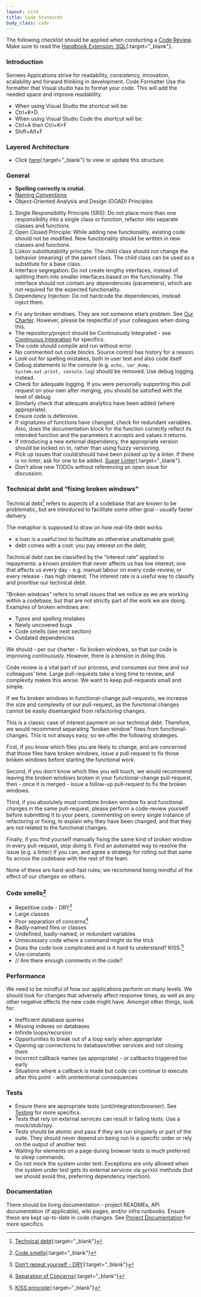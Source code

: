 ```yaml
---
layout: site
title: Code Standards
body_class: code
---
```


The following checklist should be applied when conducting a [Code Review](code-reviews.html).<br />
Make sure to read the [Handbook Extension: SQL](https://senwes.visualstudio.com/Applications/_wiki/wikis/Applications.wiki/22/Engineering-Handbook-Extension-SQL){:target="_blank"}.

### Introduction

Senwes Applcations strive for readability, consistency, innovation, scalability and forward thinking in development. 
Code Formatter 
Use the formatter that Visual studio has to format your code. This will add the needed space and improve readability.
*	When using Visual Studio the shortcut will be: 
*	Ctrl+K+D.
*	When using Visual Studio Code the shortcut will be: 
*	Ctrl+A then Ctrl+K+F
*	Shift+Alt+F

### Layered Architecture
* Click [here](https://miro.com/app/board/uXjVPaY7IB4=/){:target="_blank"} to view or update this structure.

### General

* <b>Spelling correctly is crutial.</b>
* [Naming Conventions](naming-conventions.html)
* Object-Oriented Analysis and Design (OOAD) Principles
1.	Single Responsibility Principle (SRS): Do not place more than one responsibility into a single class or function, refactor into separate classes and functions.
2.	Open Closed Principle: While adding new functionality, existing code should not be modified. New functionality should be written in new classes and functions.
3.	Liskov substitutability principle: The child class should not change the behavior (meaning) of the parent class. The child class can be used as a substitute for a base class.
4.	Interface segregation: Do not create lengthy interfaces, instead of splitting them into smaller interfaces based on the functionality. The interface should not contain any dependencies (parameters), which are not required for the expected functionality.
5.	Dependency Injection: Do not hardcode the dependencies, instead inject them.

* Fix any broken windows. They are not someone else’s problem. See [Our Charter](charter.html). However, please be respectful of your colleagues when doing this.
* The repository/project should be Continuously Integrated - see [Continuous Integration](continuous-integration.html) for specifics.
* The code should compile and run without error.
* No commented out code blocks. Source control has history for a reason.
* Look out for spelling mistakes, both in user text and also code itself
* Debug statements to the console (e.g. `echo, var_dump, System.out.print, console.log`) should be removed. Use debug logging instead.
* Check for adequate logging. If you were personally supporting this pull request on your own after merging, you should be satisfied with the level of debug.
* Similarly check that adequate analytics have been added (where appropriate).
* Ensure code is defensive.
* If signatures of functions have changed, check for redundant variables. Also, does the documentation block for the function correctly reflect its intended function and the parameters it accepts and values it returns.
* If introducing a new external dependency, the appropriate version should be locked on to, rather than using fuzzy versioning.
* Pick up issues that could/should have been picked up by a linter. If there is no linter, ask for one to be added. [Super Linter](https://github.com/github/super-linter/blob/master/README.md){:target="_blank"}.
* Don’t allow new TODOs without referencing an open issue for discussion.

### Technical debt and “fixing broken windows”

Technical debt[^1] refers to aspects of a codebase that are known to be problematic, but are introduced to facilitate some other goal - usually faster delivery.

The metaphor is supposed to draw on how real-life debt works:

* a loan is a useful tool to facilitate an otherwise unattainable goal;
* debt comes with a cost: you pay interest on the debt;

Technical debt can be classified by the “interest rate” applied to repayments: a known problem that never affects us has low interest; one that affects us every day - e.g. manual labour on every code-review, or every release - has high interest. The interest rate is a useful way to classify and prioritise our technical debt.

“Broken windows” refers to small issues that we notice as we are working within a codebase, but that are not strictly part of the work we are doing. Examples of broken windows are:

* Typos and spelling mistakes
* Newly uncovered bugs
* Code smells (see next section)
* Outdated dependencies

We should - per our charter - fix broken windows, so that our code is improving continuously. However, there is a tension in doing this.

Code review is a vital part of our process, and consumes our time and our colleagues’ time. Large pull-requests take a long time to review, and complexity makes this worse. We want to keep pull-requests small and simple.

If we fix broken windows in functional-change pull-requests, we increase the size and complexity of our pull-request, as the functional changes cannot be easily disentangled from refactoring changes.

This is a classic case of interest payment on our technical debt. Therefore, we would recommend separating “broken window” fixes from functional-changes. This is not always easy, so we offer the following strategies.

First, if you know which files you are likely to change, and are concerned that those files have broken windows, issue a pull-request to fix those broken windows before starting the functional work.

Second, if you don’t know which files you will touch, we would recommend leaving the broken windows broken in your functional-change pull-request, then - once it is merged - issue a follow-up pull-request to fix the broken windows.

Third, if you absolutely must combine broken window fix and functional changes in the same pull-request, please perform a code-review yourself before submitting it to your peers, commenting on every single instance of refactoring or fixing, to explain why they have been changed, and that they are not related to the functional changes.

Finally, if you find yourself manually fixing the same kind of broken window in every pull-request, stop doing it. Find an automated way to resolve the issue (e.g. a linter) if you can, and agree a strategy for rolling out that same fix across the codebase with the rest of the team.

None of these are hard-and-fast rules; we recommend being mindful of the effect of our changes on others.

### Code smells[^2]

* Repetitive code - DRY[^3]
* Large classes
* Poor separation of concerns[^4]
* Badly-named files or classes
* Undefined, badly-named, or redundant variables
* Unnecessary code where a command might do the trick
* Does the code look complicated and is it hard to understand? KISS.[^5]
* Use constants
* // Are there enough comments in the code?

### Performance

We need to be mindful of how our applications perform on many levels. We should look for changes that adversely affect response times, as well as any other negative effects the new code might have. Amongst other things, look for:

* Inefficient database queries
* Missing indexes on databases
* Infinite loops/recursion
* Opportunities to break out of a loop early when appropriate
* Opening up connections to database/other services and not closing them
* Incorrect callback names (as appropriate) - or callbacks triggered too early
* Situations where a callback is made but code can continue to execute after this point - with unintentional consequences

### Tests

* Ensure there are appropriate tests (unit/integration/browser). See [Testing](testing.html) for more specifics.
* Tests that rely on external services can result in failing tests. Use a mock/stub/spy.
* Tests should be atomic and pass if they are run singularly or part of the suite. They should never depend on being run in a specific order or rely on the output of another test.
* Waiting for elements on a page during browser tests is much preferred to sleep commands.
* Do not mock the system under test. Exceptions are only allowed when the system under test gets its external services via `getXXX` methods (but we should avoid this, preferring dependency injection).

### Documentation

There should be living documentation - project READMEs, API documentation (if applicable), wiki pages, and/or infra runbooks. Ensure these are kept up-to-date in code changes. See [Project Documentation](project-documentation.html) for more specifics.

[^1]: [Technical debt](https://en.wikipedia.org/wiki/Technical_debt){:target="_blank"}
[^2]: [Code smells](https://sourcemaking.com/refactoring/smells){:target="_blank"}
[^3]: [Don’t repeat yourself - DRY](https://en.wikipedia.org/wiki/Don%27t_repeat_yourself){:target="_blank"}
[^4]: [Separation of Concerns](https://en.wikipedia.org/wiki/Separation_of_concerns){:target="_blank"}
[^5]: [KISS principle](https://en.wikipedia.org/wiki/KISS_principle){:target="_blank"}
